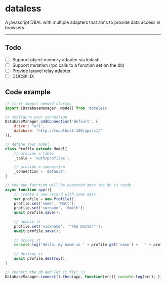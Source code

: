 # dataless
A javascript DBAL with multiple adapters that aims to provide data access in browsers.


----------
## Todo

 - [ ] Support object memory adapter via lodash
 - [ ] Support mutation (rpc calls to a function set on the db)
 - [ ] Provide laravel relay adapter
 - [ ] DOCS!!! D:

## Code example

```javascript
// first import needed classes
import {DatabaseManager, Model} from 'dataless'

// configure your connection
DatabaseManager.addConnection('default', {
    driver: "url",
    database: "http://localhost:100/api/v1/"
});

// define your model
class Profile extends Model{
    // provide a table
    _table = 'auth/profiles';

    // provide a connection
    _connection = 'default';
}

// the app function will be executed once the db is ready
async function app(){ 
    // create a new record with some data
    var profile = new Profile();
    profile.set('name', 'Matt');
    profile.set('surname', 'Smith');
    await profile.save();
    
    // update it
    profile.set('nickname', '"The Doctor"');
    await profile.save();
    
    // access it
    console.log('Hello, my name is ' + profile.get('name') + ' ' + profile.get('surname') + ', also named '+ profile.get('nickname'));
    
    // destroy it
    await profile.destroy();
}

// connect the db and let it fly! :D
DatabaseManager.connect().then(app, function(err){ console.log(err); });
```

